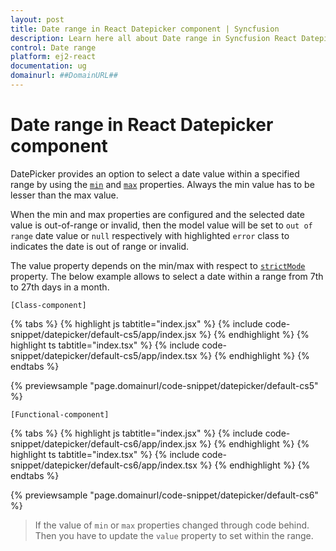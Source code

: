 ```yaml
---
layout: post
title: Date range in React Datepicker component | Syncfusion
description: Learn here all about Date range in Syncfusion React Datepicker component of Syncfusion Essential JS 2 and more.
control: Date range 
platform: ej2-react
documentation: ug
domainurl: ##DomainURL##
---
```


# Date range in React Datepicker component

DatePicker provides an option to select a date value within a specified range by using the [`min`](https://ej2.syncfusion.com/react/documentation/api/datepicker#min) and [`max`](https://ej2.syncfusion.com/react/documentation/api/datepicker#max) properties. Always the min value has to be lesser than the max value.

When the min and max properties are configured and the selected date value is out-of-range or invalid, then the model value will be set to `out of range` date value or `null` respectively with highlighted `error` class to indicates the date is out of range or invalid.

The value property depends on the min/max with respect to [`strictMode`](./strict-mode/) property. The below example allows to select a date within a range from 7th to 27th days in a month.

`[Class-component]`

{% tabs %}
{% highlight js tabtitle="index.jsx" %}
{% include code-snippet/datepicker/default-cs5/app/index.jsx %}
{% endhighlight %}
{% highlight ts tabtitle="index.tsx" %}
{% include code-snippet/datepicker/default-cs5/app/index.tsx %}
{% endhighlight %}
{% endtabs %}

 {% previewsample "page.domainurl/code-snippet/datepicker/default-cs5" %}

`[Functional-component]`

{% tabs %}
{% highlight js tabtitle="index.jsx" %}
{% include code-snippet/datepicker/default-cs6/app/index.jsx %}
{% endhighlight %}
{% highlight ts tabtitle="index.tsx" %}
{% include code-snippet/datepicker/default-cs6/app/index.tsx %}
{% endhighlight %}
{% endtabs %}

 {% previewsample "page.domainurl/code-snippet/datepicker/default-cs6" %}

> If the value of `min` or `max` properties changed through code behind. Then you have to update the `value` property to set within the range.